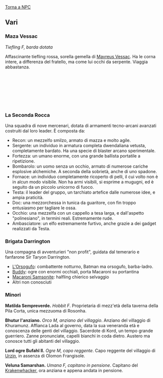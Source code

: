 [Torna a NPC](../npc)

## Vari

### Maza Vessac

<div style="width: 25%; background-image: url('https://i.imgur.com/nXVqxIi.jpg'); background-position: top 10% right 45%; background-size: 200%;" class="portrait"> <a href="https://i.imgur.com/nXVqxIi.jpg" class="fill-div"></a></div>

*Tiefling F, barda dotata*

Affascinante tiefling rossa, sorella gemella di [Mavreus Vessac](#mavreus-vessac). Ha le corna intere, a differenza del fratello, ma come lui occhi da serpente. Viaggia abbastanza.

<br>
<br>
<br>
<br>
<br>
<br>

### La Seconda Rocca

Una squadra di nove mercenari, dotata di armamenti tecno-arcani avanzati costruiti dal loro leader. È composta da:

- Recon: un mezzelfo smilzo, armato di mazza e molto agile.
- Sergente: un individuo in armatura completa dwendaliana vetusta, completamente bardato. Ha una specie di blaster arcano sperimentale.
- Fortezza: un umano enorme, con una grande ballista portatile a ripetizione.
- Bombarolo: un uomo senza un occhio, armato di numerose cariche esplosive alchemiche. A seconda della sobrietà, anche di uno spadone.
- Fornace: un individuo completamente ricoperto di pelli, il cui volto non è in alcun modo visibile. Non ha armi visibili, si esprime a mugugni, ed è seguito da un piccolo unicorno di fuoco.
- Testa: il leader del gruppo, un tarchiato artefice dalle numerose idee, e ampia praticità.
- Doc: una mezzorchessa in tunica da guaritore, con fin troppo entusiasmo per tagliare le ossa.
- Occhio: una mezzelfa con un cappello a tesa larga, e dall'aspetto "polinesiano", in termini reali. Estremamente rude.
- Ambasciatore: un elfo estremamente furtivo, anche grazie a dei gadget realizzati da Testa.

### Brigata Darrington

Una compagna di avventurieri "non profit", guidata dal temerario e fanfarone Sir Taryon Darrington.

- [L'Orsogufo](https://criticalrole.fandom.com/wiki/The_Owlbear): combattente notturno, Batman ma orsogufo, barba-ladro.
- [Buddy](https://criticalrole.fandom.com/wiki/Buddy): ogre con enormi occhiali, porta Macaroni su portantina
- [Macaroni Samsonite](https://criticalrole.fandom.com/wiki/Macaroni_Samsonite): halfling chierico selvaggio
- Altri non conosciuti

### Minori

**Matilda Sempreverde.** *Hobbit F*. Proprietaria di mezz'età della taverna della Pila Corta, unica mezzuoma di Rosonha. 

**Bhutur l'anziano.** *Orco M, anziano del villaggio*. Anziano del villaggio di Khuramunz. Affianca Lada al governo, data la sua veneranda età e conoscenza delle genti del villaggio. Sacerdote di Kord, un tempo grande guerriero. Zanne pronunciate, capelli bianchi in coda dietro. Austero ma conosce tutti gli abitanti del villaggio.

**Lord ogre Bufahl II.** *Ogre M, capo reggente*. Capo reggente del villaggio di [Urzin](/xho/luoghi#urzin), in assenza di Olomon Frangisole.

**Veluna Samarshan.** *Umana F, capitano in pensione*. Capitano del [Krakenwhacker](/xho/quest#ultimo-viaggio-del-krakenwhacker), ora anziana e appena andata in pensione.
